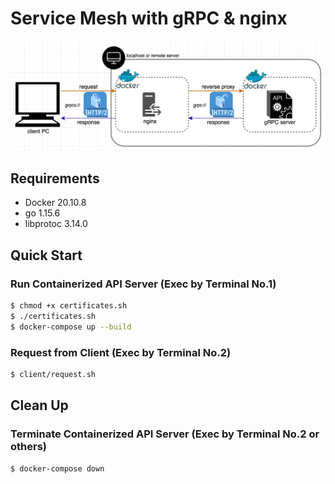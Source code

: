 # Service Mesh with gRPC & nginx

![Service Mesh with gRPC & nginx architecture diagram](./readme/architecture.png)

## Requirements

- Docker   20.10.8
- go        1.15.6
- libprotoc 3.14.0

## Quick Start

### Run Containerized API Server (Exec by Terminal No.1)

```bash
$ chmod +x certificates.sh
$ ./certificates.sh
$ docker-compose up --build
```

### Request from Client (Exec by Terminal No.2)

```bash
$ client/request.sh
```

## Clean Up

### Terminate Containerized API Server (Exec by Terminal No.2 or others)

```bash
$ docker-compose down
```
